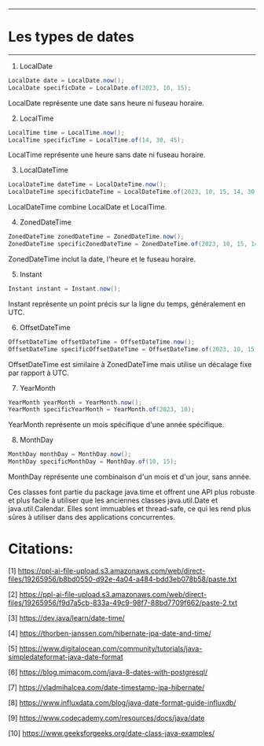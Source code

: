 ------------------------------
# Les types de dates 
------------------------------

1. LocalDate
```java
LocalDate date = LocalDate.now();
LocalDate specificDate = LocalDate.of(2023, 10, 15);
```
LocalDate représente une date sans heure ni fuseau horaire.

2. LocalTime
```java
LocalTime time = LocalTime.now();
LocalTime specificTime = LocalTime.of(14, 30, 45);
```
LocalTime représente une heure sans date ni fuseau horaire.

3. LocalDateTime
```java
LocalDateTime dateTime = LocalDateTime.now();
LocalDateTime specificDateTime = LocalDateTime.of(2023, 10, 15, 14, 30, 45);
```
LocalDateTime combine LocalDate et LocalTime.

4. ZonedDateTime
```java
ZonedDateTime zonedDateTime = ZonedDateTime.now();
ZonedDateTime specificZonedDateTime = ZonedDateTime.of(2023, 10, 15, 14, 30, 45, 0, ZoneId.of("Europe/Paris"));
```
ZonedDateTime inclut la date, l'heure et le fuseau horaire.

5. Instant
```java
Instant instant = Instant.now();
```
Instant représente un point précis sur la ligne du temps, généralement en UTC.

6. OffsetDateTime
```java
OffsetDateTime offsetDateTime = OffsetDateTime.now();
OffsetDateTime specificOffsetDateTime = OffsetDateTime.of(2023, 10, 15, 14, 30, 45, 0, ZoneOffset.ofHours(2));
```
OffsetDateTime est similaire à ZonedDateTime mais utilise un décalage fixe par rapport à UTC.

7. YearMonth
```java
YearMonth yearMonth = YearMonth.now();
YearMonth specificYearMonth = YearMonth.of(2023, 10);
```
YearMonth représente un mois spécifique d'une année spécifique.

8. MonthDay
```java
MonthDay monthDay = MonthDay.now();
MonthDay specificMonthDay = MonthDay.of(10, 15);
```
MonthDay représente une combinaison d'un mois et d'un jour, sans année.

Ces classes font partie du package java.time et offrent une API plus robuste et plus facile à utiliser que les anciennes classes java.util.Date et java.util.Calendar. Elles sont immuables et thread-safe, ce qui les rend plus sûres à utiliser dans des applications concurrentes.

# Citations:

[1] https://ppl-ai-file-upload.s3.amazonaws.com/web/direct-files/19265956/b8bd0550-d92e-4a04-a484-bdd3eb078b58/paste.txt

[2] https://ppl-ai-file-upload.s3.amazonaws.com/web/direct-files/19265956/f9d7a5cb-833a-49c9-98f7-88bd7709f662/paste-2.txt

[3] https://dev.java/learn/date-time/

[4] https://thorben-janssen.com/hibernate-jpa-date-and-time/

[5] https://www.digitalocean.com/community/tutorials/java-simpledateformat-java-date-format

[6] https://blog.mimacom.com/java-8-dates-with-postgresql/

[7] https://vladmihalcea.com/date-timestamp-jpa-hibernate/

[8] https://www.influxdata.com/blog/java-date-format-guide-influxdb/

[9] https://www.codecademy.com/resources/docs/java/date

[10] https://www.geeksforgeeks.org/date-class-java-examples/
